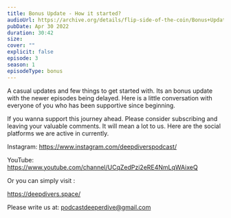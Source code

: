 ```yaml
---
title: Bonus Update - How it started?
audioUrl: https://archive.org/details/flip-side-of-the-coin/Bonus+Update-+How+it+started.m4a
pubDate: Apr 30 2022
duration: 30:42
size: 
cover: ""
explicit: false
episode: 3
season: 1
episodeType: bonus
---
```

A casual updates and few things to get started with. Its an bonus update with the newer episodes being delayed. Here is a little conversation with everyone of you who has been supportive since beginning.

If you wanna support this journey ahead. Please consider subscribing and leaving your valuable comments. It will mean a lot to us. Here are the social platforms we are active in currently.

Instagram: https://www.instagram.com/deepdiverspodcast/

YouTube: https://www.youtube.com/channel/UCqZedPzi2eRE4NmLqWAixeQ

Or you can simply visit :

https://deepdivers.space/

Please write us at: podcastdeeperdive@gmail.com

